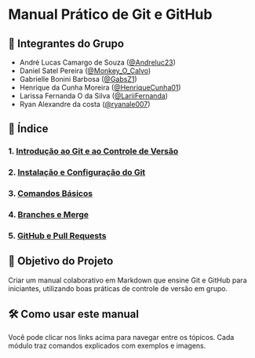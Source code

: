 # Manual Prático de Git e GitHub

## 👥 Integrantes do Grupo
- André Lucas Camargo de Souza ([@Andreluc23](https://github.com/Andreluc23))
- Daniel Satel Pereira ([@Monkey_O_Calvo](https://github.com/DanielSatelPereira))
- Gabrielle Bonini Barbosa ([@GabsZ1](https://github.com/GabsZ1))
- Henrique da Cunha Moreira ([@HenriqueCunha01](https://github.com/HenriqueCunha01))
- Larissa Fernanda O da Silva ([@LariiFernanda](https://github.com/LariiFernanda))
- Ryan Alexandre da costa ([@ryanale007](https://github.com/Ryanale007))

## 📖 Índice
### 1. [Introdução ao Git e ao Controle de Versão](01-introducao.md)

### 2. [Instalação e Configuração do Git](02-instalacao-configuracao.md)

### 3. [Comandos Básicos](03-comandos-basicos.md)

### 4. [Branches e Merge](04-ramificacoes-merge.md)

### 5. [GitHub e Pull Requests](05-pull-requests.md)

## 📌 Objetivo do Projeto
Criar um manual colaborativo em Markdown que ensine Git e GitHub para iniciantes, utilizando boas práticas de controle de versão em grupo.

## 🛠️ Como usar este manual
Você pode clicar nos links acima para navegar entre os tópicos. Cada módulo traz comandos explicados com exemplos e imagens.
